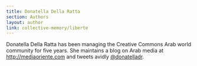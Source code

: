 ```yaml
---
title: Donatella Della Ratta
section: Authors
layout: author
link: collective-memory/liberte
---
```

Donatella Della Ratta has been managing the Creative Commons Arab world
community for five years. She maintains a blog on Arab media at
<http://mediaoriente.com> and tweets avidly
[@donatelladr](https://twitter.com/donatelladr).

[^1]: Editor's note: we could not provide the English translation of the poem
of Paul Eluard because it's copyrighted and the translator didn't want to
participate. Therefore we provide the original French version which is in the
Public Domain.


